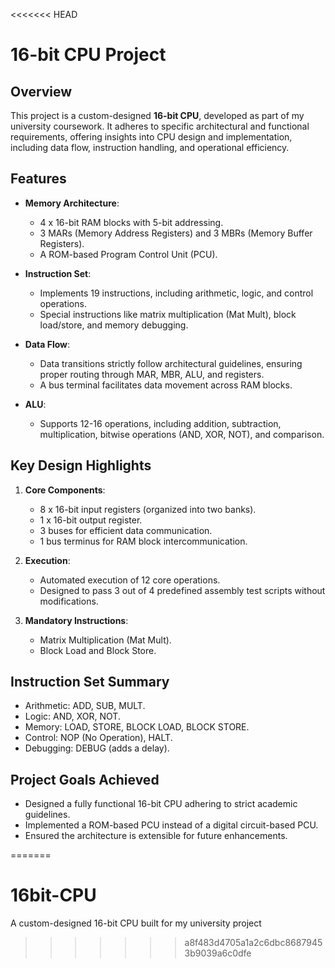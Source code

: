 <<<<<<< HEAD
# 16-bit CPU Project  

## Overview  
This project is a custom-designed **16-bit CPU**, developed as part of my university coursework. It adheres to specific architectural and functional requirements, offering insights into CPU design and implementation, including data flow, instruction handling, and operational efficiency.  

## Features  
- **Memory Architecture**:  
  - 4 x 16-bit RAM blocks with 5-bit addressing.  
  - 3 MARs (Memory Address Registers) and 3 MBRs (Memory Buffer Registers).  
  - A ROM-based Program Control Unit (PCU).  

- **Instruction Set**:  
  - Implements 19 instructions, including arithmetic, logic, and control operations.  
  - Special instructions like matrix multiplication (Mat Mult), block load/store, and memory debugging.  

- **Data Flow**:  
  - Data transitions strictly follow architectural guidelines, ensuring proper routing through MAR, MBR, ALU, and registers.  
  - A bus terminal facilitates data movement across RAM blocks.  

- **ALU**:  
  - Supports 12-16 operations, including addition, subtraction, multiplication, bitwise operations (AND, XOR, NOT), and comparison.  

## Key Design Highlights  
1. **Core Components**:  
   - 8 x 16-bit input registers (organized into two banks).  
   - 1 x 16-bit output register.  
   - 3 buses for efficient data communication.  
   - 1 bus terminus for RAM block intercommunication.  

2. **Execution**:  
   - Automated execution of 12 core operations.  
   - Designed to pass 3 out of 4 predefined assembly test scripts without modifications.  

3. **Mandatory Instructions**:  
   - Matrix Multiplication (Mat Mult).  
   - Block Load and Block Store.  

## Instruction Set Summary  
- Arithmetic: ADD, SUB, MULT.  
- Logic: AND, XOR, NOT.  
- Memory: LOAD, STORE, BLOCK LOAD, BLOCK STORE.  
- Control: NOP (No Operation), HALT.  
- Debugging: DEBUG (adds a delay).  

## Project Goals Achieved  
- Designed a fully functional 16-bit CPU adhering to strict academic guidelines.  
- Implemented a ROM-based PCU instead of a digital circuit-based PCU.  
- Ensured the architecture is extensible for future enhancements.  

=======
# 16bit-CPU
A custom-designed 16-bit CPU built for my university project
>>>>>>> a8f483d4705a1a2c6dbc86879453b9039a6c0dfe

